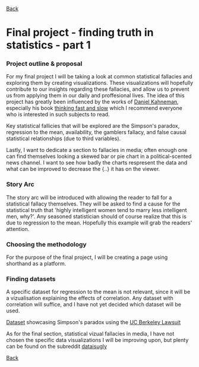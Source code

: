 [Back](https://portfolio.jakobs.dev)
# Final project - finding truth in statistics - part 1

### Project outline & proposal
For my final project I will be taking a look at common statistical fallacies and exploring them by creating visualizations. These visualizations will hopefully contribute to our insights regarding these fallacies, and allow us to prevent us from applying them in our daily and proffesional lives. The idea of this project has greatly been influenced by the works of [Daniel Kahneman](https://kahneman.socialpsychology.org/), especially his book [thinking fast and slow](https://en.wikipedia.org/wiki/Thinking,_Fast_and_Slow) which I recommend everyone who is interested in such subjects to read. 

Key statistical fallicies that will be explored are the Simpson's paradox, regression to the mean, availability, the gamblers fallacy, and false causal statistical relationships (due to third variables). 

Lastly, I want to dedicate a section to fallacies in media; often enough one can find themselves looking a skewed bar or pie chart in a political-scented news channel. I want to see how badly the charts respresent the data and what can be improved to decrease the {..} it has on the viewer. 

### Story Arc
The story arc will be introduced with allowing the reader to fall for a statistical fallacy themselves. They will be asked to find a cause for the statistical truth that 'highly intelligent women tend to marry less intelligent men, why?'. Any seasoned statistician should of course realize that this is due to regression to the mean. Hopefully this example will grab the readers' attention. 


### Choosing the methodology 
For the purpose of the final project, I will be creating a page using shorthand as a platform. 

### Finding datasets
A specific dataset for regression to the mean is not relevant, since it will be a vizualisation explaining the effects of correlation. Any dataset with correlation will suffice, and I have not yet decided which dataset will be used. 

[Dataset](/data/Simpsonsparadox.xlsx) showcasing Simpson's paradox using the [UC Berkeley Lawsuit](https://medium.com/@dexter.shawn/how-uc-berkeley-almost-got-sued-because-of-lying-data-aaa5d641f571)

As for the final section, statistical vizual fallacies in media, I have not chosen the specific data visualizations I will be improving upon, but plenty can be found on the subreddit [dataisugly](https://www.reddit.com/r/dataisugly/)



[Back](https://portfolio.jakobs.dev)
